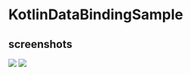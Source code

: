 # KotlinDataBindingSample

## screenshots
<div>
 <img src="https://user-images.githubusercontent.com/6063541/59554573-0cb2c700-8fe0-11e9-9c86-39e0c3728896.png">
 <img src= "https://user-images.githubusercontent.com/6063541/59554574-0cb2c700-8fe0-11e9-9ea3-cfbbf1abda50.png">
</div>
 
